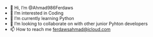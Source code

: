 - 👋 Hi, I’m @Ahmad986Ferdaws
- 👀 I’m interested in Coding
- 🌱 I’m currently learning Python
- 💞️ I’m looking to collaborate on with other junior Pyhton developers
- 📫 How to reach me ferdawsahmad@icloud.com

<!---
Ahmad986Ferdaws/Ahmad986Ferdaws is a ✨ special ✨ repository because its `README.md` (this file) appears on your GitHub profile.
You can click the Preview link to take a look at your changes.
--->
